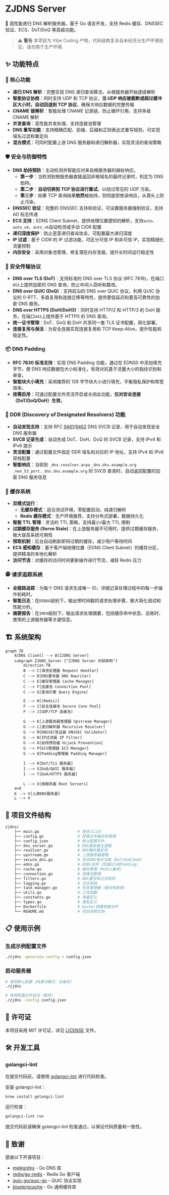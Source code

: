 # ZJDNS Server

🚀 高性能递归 DNS 解析服务器，基于 Go 语言开发，支持 Redis 缓存、DNSSEC 验证、ECS、DoT/DoQ 等高级功能。

> ⚠️ **警告**
> 本项目为 Vibe Coding 产物，代码结构复杂且未经充分生产环境验证，请勿用于生产环境

## ✨ 功能特点

### 🔧 核心功能

- **递归 DNS 解析**：完整实现 DNS 递归查询算法，从根服务器开始逐级解析
- **智能协议协商**：同时支持 UDP 和 TCP 协议，**当 UDP 响应被截断或超过缓冲区大小时，自动回退到 TCP 协议**，确保大响应数据的完整传输
- **CNAME 链解析**：智能处理 CNAME 记录链，防止循环引用，支持多级 CNAME 解析
- **并发查询**：高性能并发处理，支持连接池管理
- **DNS 重写功能**：支持精确匹配、前缀、后缀和正则表达式重写规则，可实现域名过滤和重定向
- **混合模式**：可同时配置上游 DNS 服务器和递归解析器，实现灵活的查询策略

### 🛡️ 安全与防御特性

- **DNS 劫持预防**：主动检测并智能应对来自根服务器的越权响应。
  - **第一步**：当检测到根服务器直接返回非根域名的最终记录时，判定为 DNS 劫持。
  - **第二步**：**自动切换到 TCP 协议进行重试**，以绕过常见的 UDP 污染。
  - **第三步**：如果 TCP 查询结果**依然**被劫持，则彻底拒绝该响应，从源头上防止污染。
- **DNSSEC 验证**：完整的 DNSSEC 支持和验证，可设置服务器强制验证，支持 AD 标志传递
- **ECS 支持**：EDNS Client Subnet，提供地理位置感知的解析，支持`auto`、`auto_v4`、`auto_v6`自动检测或手动 CIDR 配置
- **递归深度保护**：防止恶意递归查询攻击，可配置最大递归深度
- **IP 过滤**：基于 CIDR 的 IP 过滤功能，可区分可信 IP 和非可信 IP，实现精细化流量控制
- **内存安全**：采用对象池管理，修复潜在内存泄漏，提升长时间运行稳定性

### 🔐 安全传输协议

- **DNS over TLS (DoT)**：支持标准的 DNS over TLS 协议 (RFC 7818)，在端口`853`上提供加密的 DNS 查询，防止中间人窃听和篡改。
- **DNS over QUIC (DoQ)**：支持前沿的 DNS over QUIC 协议，利用 QUIC 协议的 0-RTT、多路复用和连接迁移等特性，提供更低延迟和更高可靠性的加密 DNS 服务。
- **DNS over HTTPS (DoH/DoH3)**：同时支持 HTTP/2 和 HTTP/3 的 DoH 服务，在端口`443`上提供基于 HTTPS 的 DNS 查询。
- **统一证书管理**：DoT、DoQ 和 DoH 共享同一套 TLS 证书配置，简化部署。
- **连接复用与保活**：为安全连接实现连接复用和 TCP Keep-Alive，提升性能和稳定性。

### 📦 DNS Padding

- **RFC 7830 标准支持**：实现 DNS Padding 功能，通过在 EDNS0 中添加填充字节，使 DNS 响应数据包大小标准化，有效对抗基于流量大小的指纹识别和审查。
- **智能块大小填充**：采用推荐的 128 字节块大小进行填充，平衡隐私保护和带宽效率。
- **按需启用**：可通过配置文件灵活开启或关闭此功能，**仅对安全连接（DoT/DoQ/DoH）生效**。

### 📍 DDR (Discovery of Designated Resolvers) 功能

- **自动发现支持**：支持 RFC [9461](https://www.rfc-editor.org/rfc/rfc9461.html)/[9462](https://www.rfc-editor.org/rfc/rfc9461.html) DNS SVCB 记录，用于自动发现安全 DNS 服务器
- **SVCB 记录生成**：自动生成 DoT、DoH、DoQ 的 SVCB 记录，支持 IPv4 和 IPv6 提示
- **灵活配置**：通过配置文件指定 DDR 域名和对应的 IP 地址，支持 IPv4 和 IPv6 双栈配置
- **智能响应**：当收到 `_dns.resolver.arpa` `_dns.dns.example.org` `_non_53_port._dns.dns.example.org` 的 SVCB 查询时，自动返回配置的加密 DNS 服务信息

### 💾 缓存系统

- **双模式运行**：
  - **无缓存模式**：适合测试环境，零配置启动，纯递归解析
  - **Redis 缓存模式**：生产环境推荐，支持分布式部署，数据持久化
- **智能 TTL 管理**：灵活的 TTL 策略，支持最小/最大 TTL 限制
- **过期缓存服务 (Serve Stale)**：在上游服务器不可用时，提供过期缓存服务，极大提高系统可用性
- **预取机制**：后台自动刷新即将过期的缓存，减少用户等待时间
- **ECS 感知缓存**：基于客户端地理位置（EDNS Client Subnet）的缓存分区，提供精准的本地化解析
- **访问节流**：对缓存的访问时间更新操作进行节流，减轻 Redis 压力

### 🕵️ 请求追踪系统

- **全链路追踪**：为每个 DNS 请求生成唯一 ID，详细记录处理过程中的每一步操作和耗时。
- **智能日志**：在`DEBUG`级别下，输出带时间戳的请求处理步骤，极大简化调试和性能分析。
- **摘要报告**：在`INFO`级别下，输出请求处理摘要，包括缓存命中状态、总耗时、使用的上游服务器等关键信息。

## 🏗️ 系统架构

```mermaid
graph TD
    A[DNS Client] --> B[ZJDNS Server]
    subgraph ZJDNS_Server ["ZJDNS Server 内部架构"]
        direction TB
        B --> C[请求处理器 Request Handler]
        C --> D[DNS重写器 DNS Rewriter]
        C --> E[缓存管理器 Cache Manager]
        C --> F[连接池 Connection Pool]
        C --> G[查询引擎 Query Engine]

        E --> H[(Redis)]
        F --> I[安全连接池 Secure Conn Pool]
        F --> J[UDP/TCP 连接池]

        G --> K[上游服务器管理器 Upstream Manager]
        G --> L[递归解析器 Recursive Resolver]
        G --> M[DNSSEC验证器 DNSSEC Validator]
        G --> N[IP过滤器 IP Filter]
        G --> O[劫持预防器 Hijack Prevention]
        G --> P[ECS管理器 ECS Manager]
        G --> Q[Padding管理器 Padding Manager]

        I --> R[DoT/TLS 服务器]
        I --> S[DoQ/QUIC 服务器]
        I --> T[DoH/HTTP3 服务器]

        L --> U[根服务器 Root Servers]
    end
    K --> V[上游DNS服务器]
    L --> V
```

## 📁 项目文件结构

```bash
zjdns/
    ├── main.go                 # 程序入口点
    ├── config.go               # 配置文件解析和管理
    ├── config.json             # 默认配置文件
    ├── dns_server.go           # DNS服务器主逻辑
    ├── resolver.go             # DNS解析器实现
    ├── upstream.go             # 上游服务器管理
    ├── secure_dns.go           # 安全DNS相关功能（DoT/DoQ/DoH）
    ├── edns.go                 # EDNS支持（包括ECS和Padding）
    ├── cache.go                # 缓存管理（Redis集成）
    ├── connection.go           # 连接池管理
    ├── filters.go              # DNS重写和过滤规则
    ├── logging.go              # 日志系统
    ├── task_manager.go         # 任务管理器（缓存预取等）
    ├── utils.go                # 工具函数
    ├── constants.go            # 常量定义
    ├── types.go                # 类型定义
    ├── Dockerfile              # Docker镜像构建文件
    └── README.md               # 项目说明文档
```

## 📋 使用示例

### 生成示例配置文件

```bash
./zjdns -generate-config > config.json
```

### 启动服务器

```bash
# 使用默认配置（纯递归模式，无缓存）
./zjdns

# 使用配置文件启动（推荐）
./zjdns -config config.json
```

## 📝 许可证

本项目采用 MIT 许可证，详见 [LICENSE](LICENSE) 文件。

## 🛠️ 开发工具

### golangci-lint

在提交代码前，请使用 [golangci-lint](https://golangci-lint.run/) 进行代码检查。

安装 golangci-lint：

```bash
brew install golangci-lint
```

运行检查：

```bash
golangci-lint run
```

提交代码前请确保 golangci-lint 检查通过，以保证代码质量和一致性。

## 🙏 致谢

感谢以下开源项目：

- [miekg/dns](https://github.com/miekg/dns) - Go DNS 库
- [redis/go-redis](https://github.com/redis/go-redis) - Redis Go 客户端
- [quic-go/quic-go](https://github.com/quic-go/quic-go) - QUIC 协议实现
- [bluele/gcache](https://github.com/bluele/gcache) - Go 通用缓存库
